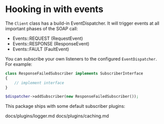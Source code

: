 # Hooking in with events

The `Client` class has a build-in EventDispatcher.
 It will trigger events at all important phases of the SOAP call: 

- Events::REQUEST (RequestEvent)
- Events::RESPONSE (ResponseEvent)
- Events::FAULT (FaultEvent)

You can subscribe your own listeners to the configured `EventDispatcher`. For example:

```php
class ResponseFailedSubscriber implements SubscriberInterface
{
    // implement interface
}

$dispatcher->addSubscriber(new ResponseFailedSubscriber());
```

This package ships with some default subscriber plugins:


docs/plugins/logger.md
docs/plugins/caching.md


